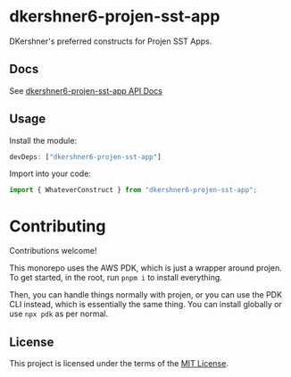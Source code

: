 # dkershner6-projen-sst-app

DKershner's preferred constructs for Projen SST Apps.

## Docs

See [dkershner6-projen-sst-app API Docs](https://dkershner6.github.io/projen-constructs/dkershner6-projen-sst-app)

## Usage

Install the module:

```typescript
devDeps: ["dkershner6-projen-sst-app"]
```

Import into your code:

```typescript
import { WhateverConstruct } from "dkershner6-projen-sst-app";
```

# Contributing

Contributions welcome!

This monorepo uses the AWS PDK, which is just a wrapper around projen. To get started, in the root, run `pnpm i` to install everything.

Then, you can handle things normally with projen, or you can use the PDK CLI instead, which is essentially the same thing. You can install globally or use `npx pdk` as per normal.

## License

This project is licensed under the terms of the [MIT License](LICENSE.md).